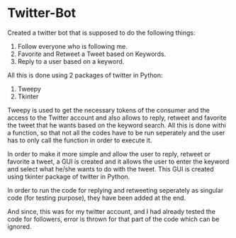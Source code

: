 # Twitter-Bot
Created a twitter bot that is supposed to do the following things:
1. Follow everyone who is following me.
2. Favorite and Retweet a Tweet based on Keywords.
3. Reply to a user based on a keyword.

All this is done using 2 packages of twitter in Python:
1. Tweepy
2. Tkinter

Tweepy is used to get the necessary tokens of the consumer and the access to the Twitter account and also allows to reply, retweet and favorite the tweet that he wants based on the keyword search. All this is done withi a function, so that not all the codes have to be run seperately and the user has to only call the function in order to execute it.

In order to make it more simple and allow the user to reply, retweet or favorite a tweet, a GUI is created and it allows the user to enter the keyword and select what he/she wants to do with the tweet. This GUI is created using tkinter package of twitter in Python.

In order to run the code for replying and retweeting seperately as singular code (for testing purpose), they have been added at the end.

And since, this was for my twitter account, and I had already tested the code for followers, error is thrown for that part of the code which can be ignored.
